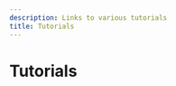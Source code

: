 ```yaml
---
description: Links to various tutorials
title: Tutorials
---
```

<script setup>
import Embed from 'docs/components/Embed.vue'
</script>
# Tutorials

<Embed url="https://memphis.dev/blog/connect-memphis-as-an-argo-event-source/"/>

<Embed url="https://memphis.dev/blog/supabase-cdc-webhooks-to-memphis-rest-gateway/" />

<Embed url="https://dev.to/obumnwabude/how-to-build-a-real-time-app-with-nestjs-and-memphis-broker-27fm" />

<Embed url="https://memphis.dev/blog/how-to-integrate-posthog-with-memphis-dev/"/>

<Embed url="https://memphis.dev/blog/part-1-integrating-debezium-server-and-memphis-dev-for-streaming-change-data-capture-cdc-events/" />

<Embed url="https://memphis.dev/blog/part-2-change-data-capture-cdc-for-mongodb-with-debezium-and-memphis-dev/"/>

<Embed url="https://memphis.dev/blog/part-3-transforming-mongodb-cdc-event-messages/"/>
